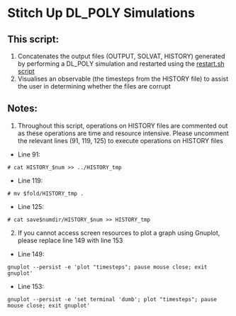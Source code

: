 # Stitch Up DL_POLY Simulations

## This script:

1.	Concatenates the output files (OUTPUT, SOLVAT, HISTORY) generated by performing a DL_POLY simulation and restarted using the [restart.sh script](https://github.com/MeganStalker/Restart_DL_POLY_Simulations)
2. 	Visualises an observable (the timesteps from the HISTORY file) to assist the user in determining whether the files are corrupt

## Notes:

1. Throughout this script, operations on HISTORY files are commented out as these operations are time and resource intensive. Please uncomment the relevant lines (91, 119, 125) to execute operations on HISTORY files 

* Line 91:

```
# cat HISTORY_$num >> ../HISTORY_tmp
```

* Line 119:

```
# mv $fold/HISTORY_tmp .
```

* Line 125:

```
# cat save$numdir/HISTORY_$num >> HISTORY_tmp
```

2. If you cannot access screen resources to plot a graph using Gnuplot, please replace line 149 with line 153

* Line 149:

```
gnuplot --persist -e 'plot "timesteps"; pause mouse close; exit gnuplot'
```

* Line 153:

```
gnuplot --persist -e 'set terminal 'dumb'; plot "timesteps"; pause mouse close; exit gnuplot'
```

